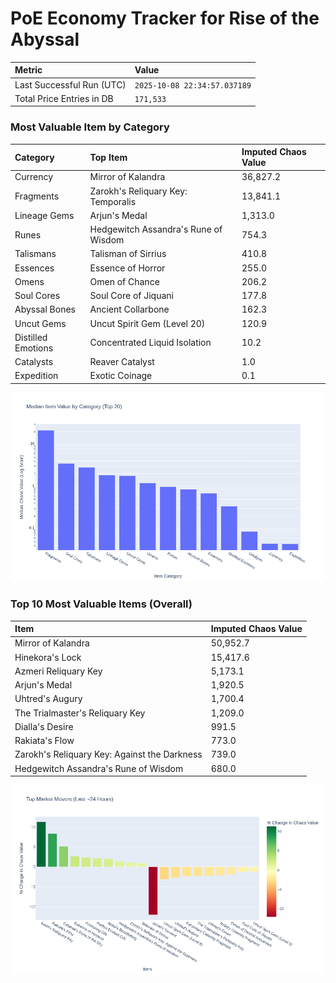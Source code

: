 # PoE Economy Tracker for Rise of the Abyssal

<!-- START_MAINTENANCE -->
| Metric | Value |
|:---|:---|
| Last Successful Run (UTC) | `2025-10-08 22:34:57.037189` |
| Total Price Entries in DB | `171,533` |

<!-- END_MAINTENANCE -->

<!-- START_DATAFRAME_DEBUG -->
<!-- END_DATAFRAME_DEBUG -->

<!-- START_CATEGORY_ANALYSIS -->
### Most Valuable Item by Category
| Category | Top Item | Imputed Chaos Value |
| :--- | :--- | :--- |
| Currency | Mirror of Kalandra | 36,827.2 |
| Fragments | Zarokh's Reliquary Key: Temporalis | 13,841.1 |
| Lineage Gems | Arjun's Medal | 1,313.0 |
| Runes | Hedgewitch Assandra's Rune of Wisdom | 754.3 |
| Talismans | Talisman of Sirrius | 410.8 |
| Essences | Essence of Horror | 255.0 |
| Omens | Omen of Chance | 206.2 |
| Soul Cores | Soul Core of Jiquani | 177.8 |
| Abyssal Bones | Ancient Collarbone | 162.3 |
| Uncut Gems | Uncut Spirit Gem (Level 20) | 120.9 |
| Distilled Emotions | Concentrated Liquid Isolation | 10.2 |
| Catalysts | Reaver Catalyst | 1.0 |
| Expedition | Exotic Coinage | 0.1 |


![Category Analysis Chart](charts/category_analysis.png)
<!-- END_ANALYSIS -->

<!-- START_ANALYSIS -->
### Top 10 Most Valuable Items (Overall)
| Item | Imputed Chaos Value |
| :--- | :--- |
| Mirror of Kalandra | 50,952.7 |
| Hinekora's Lock | 15,417.6 |
| Azmeri Reliquary Key | 5,173.1 |
| Arjun's Medal | 1,920.5 |
| Uhtred's Augury | 1,700.4 |
| The Trialmaster's Reliquary Key | 1,209.0 |
| Dialla's Desire | 991.5 |
| Rakiata's Flow | 773.0 |
| Zarokh's Reliquary Key: Against the Darkness | 739.0 |
| Hedgewitch Assandra's Rune of Wisdom | 680.0 |


![Market Movers Chart](charts/market_movers.png)
<!-- END_ANALYSIS -->
